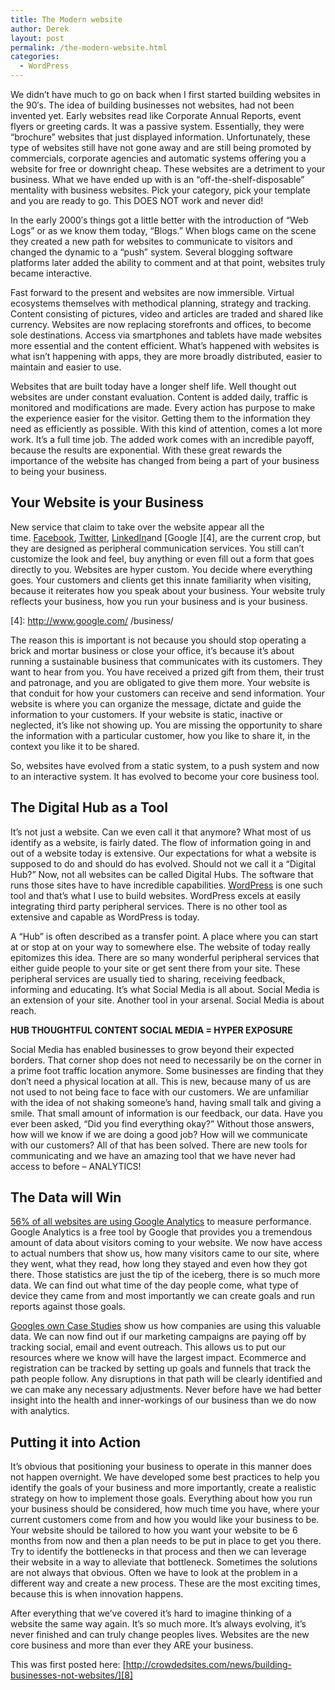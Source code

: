 ```yaml
---
title: The Modern website
author: Derek
layout: post
permalink: /the-modern-website.html
categories:
  - WordPress
---
```


We didn’t have much to go on back when I first started building websites in the 90′s. The idea of building businesses not websites, had not been invented yet. Early websites read like Corporate Annual Reports, event flyers or greeting cards. It was a passive system. Essentially, they were “brochure” websites that just displayed information. Unfortunately, these type of websites still have not gone away and are still being promoted by commercials, corporate agencies and automatic systems offering you a website for free or downright cheap. These websites are a detriment to your business. What we have ended up with is an “off-the-shelf-disposable” mentality with business websites. Pick your category, pick your template and you are ready to go. This DOES NOT work and never did!

In the early 2000′s things got a little better with the introduction of “Web Logs” or as we know them today, “Blogs.” When blogs came on the scene they created a new path for websites to communicate to visitors and changed the dynamic to a “push” system. Several blogging software platforms later added the ability to comment and at that point, websites truly became interactive.

Fast forward to the present and websites are now immersible. Virtual ecosystems themselves with methodical planning, strategy and tracking. Content consisting of pictures, video and articles are traded and shared like currency. Websites are now replacing storefronts and offices, to become sole destinations. Access via smartphones and tablets have made websites more essential and the content efficient. What’s happened with websites is what isn’t happening with apps, they are more broadly distributed, easier to maintain and easier to use.

Websites that are built today have a longer shelf life. Well thought out websites are under constant evaluation. Content is added daily, traffic is monitored and modifications are made. Every action has purpose to make the experience easier for the visitor. Getting them to the information they need as efficiently as possible. With this kind of attention, comes a lot more work. It’s a full time job. The added work comes with an incredible payoff, because the results are exponential. With these great rewards the importance of the website has changed from being a part of your business to being your business.

## Your Website is your Business

New service that claim to take over the website appear all the time. [Facebook][1], [Twitter][2], [LinkedIn][3]and [Google ][4], are the current crop, but they are designed as peripheral communication services. You still can’t customize the look and feel, buy anything or even fill out a form that goes directly to you. Websites are hyper custom. You decide where everything goes. Your customers and clients get this innate familiarity when visiting, because it reiterates how you speak about your business. Your website truly reflects your business, how you run your business and is your business.

 [1]: http://facebook.com/
 [2]: http://twitter.com/
 [3]: http://linkedin.com/
 [4]: http://www.google.com/ /business/

The reason this is important is not because you should stop operating a brick and mortar business or close your office, it’s because it’s about running a sustainable business that communicates with its customers. They want to hear from you. You have received a prized gift from them, their trust and patronage, and you are obligated to give them more. Your website is that conduit for how your customers can receive and send information. Your website is where you can organize the message, dictate and guide the information to your customers. If your website is static, inactive or neglected, it’s like not showing up. You are missing the opportunity to share the information with a particular customer, how you like to share it, in the context you like it to be shared.

So, websites have evolved from a static system, to a push system and now to an interactive system. It has evolved to become your core business tool.

## The Digital Hub as a Tool

It’s not just a website. Can we even call it that anymore? What most of us identify as a website, is fairly dated. The flow of information going in and out of a website today is extensive. Our expectations for what a website is supposed to do and should do has evolved. Should not we call it a “Digital Hub?” Now, not all websites can be called Digital Hubs. The software that runs those sites have to have incredible capabilities. [WordPress][5] is one such tool and that’s what I use to build websites. WordPress excels at easily integrating third party peripheral services. There is no other tool as extensive and capable as WordPress is today.

 [5]: http://wordpress.org/

A “Hub” is often described as a transfer point. A place where you can start at or stop at on your way to somewhere else. The website of today really epitomizes this idea. There are so many wonderful peripheral services that either guide people to your site or get sent there from your site. These peripheral services are usually tied to sharing, receiving feedback, informing and educating. It’s what Social Media is all about. Social Media is an extension of your site. Another tool in your arsenal. Social Media is about reach.

**HUB THOUGHTFUL CONTENT SOCIAL MEDIA = HYPER EXPOSURE**

Social Media has enabled businesses to grow beyond their expected borders. That corner shop does not need to necessarily be on the corner in a prime foot traffic location anymore. Some businesses are finding that they don’t need a physical location at all. This is new, because many of us are not used to not being face to face with our customers. We are unfamiliar with the idea of not shaking someone’s hand, having small talk and giving a smile. That small amount of information is our feedback, our data. Have you ever been asked, “Did you find everything okay?” Without those answers, how will we know if we are doing a good job? How will we communicate with our customers? All of that has been solved. There are new tools for communicating and we have an amazing tool that we have never had access to before – ANALYTICS!

## The Data will Win

[56% of all websites are using Google Analytics][6] to measure performance. Google Analytics is a free tool by Google that provides you a tremendous amount of data about visitors coming to your website. We now have access to actual numbers that show us, how many visitors came to our site, where they went, what they read, how long they stayed and even how they got there. Those statistics are just the tip of the iceberg, there is so much more data. We can find out what time of the day people come, what type of device they came from and most importantly we can create goals and run reports against those goals.

 [6]: http://w3techs.com/technologies/details/ta-googleanalytics/all/all

[Googles own Case Studies][7] show us how companies are using this valuable data. We can now find out if our marketing campaigns are paying off by tracking social, email and event outreach. This allows us to put our resources where we know will have the largest impact. Ecommerce and registration can be tracked by setting up goals and funnels that track the path people follow. Any disruptions in that path will be clearly identified and we can make any necessary adjustments. Never before have we had better insight into the health and inner-workings of our business than we do now with analytics.

 [7]: http://www.google.com/analytics/customers/index.html

## Putting it into Action

It’s obvious that positioning your business to operate in this manner does not happen overnight. We have developed some best practices to help you identify the goals of your business and more importantly, create a realistic strategy on how to implement those goals. Everything about how you run your business should be considered, how much time you have, where your current customers come from and how you would like your business to be. Your website should be tailored to how you want your website to be 6 months from now and then a plan needs to be put in place to get you there. Try to identify the bottlenecks in that process and then we can leverage their website in a way to alleviate that bottleneck. Sometimes the solutions are not always that obvious. Often we have to look at the problem in a different way and create a new process. These are the most exciting times, because this is when innovation happens.

After everything that we’ve covered it’s hard to imagine thinking of a website the same way again. It’s so much more. It’s always evolving, it’s never finished and can truly change peoples lives. Websites are the new core business and more than ever they ARE your business.

This was first posted here: [http://crowdedsites.com/news/building-businesses-not-websites/][8]

 [8]: http://crowdedsites.com/news/building-businesses-not-websites/
